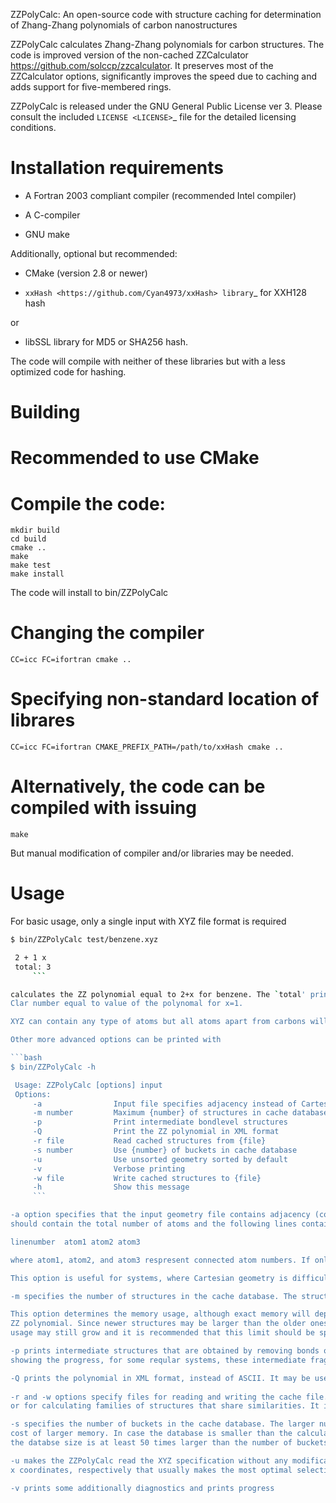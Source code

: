 ZZPolyCalc: An open-source code with structure caching for determination of Zhang-Zhang polynomials of carbon nanostructures

ZZPolyCalc calculates Zhang-Zhang polynomials for carbon structures. The code is improved version
of the non-cached ZZCalculator <https://github.com/solccp/zzcalculator>. It preserves most
of the ZZCalculator options, significantly improves the speed due to caching and
adds support for five-membered rings.  

ZZPolyCalc is released under the GNU General Public License ver 3. Please consult
the included `LICENSE <LICENSE>`_ file for the detailed licensing conditions.


Installation requirements
=========================

* A Fortran 2003 compliant compiler (recommended Intel compiler)

* A C-compiler 

* GNU make

Additionally, optional but recommended:

* CMake (version 2.8 or newer)

* `xxHash <https://github.com/Cyan4973/xxHash> library`_ for XXH128 hash

or

* libSSL library for MD5 or SHA256 hash. 

The code will compile with neither of these libraries but with a less optimized code for hashing. 

Building
========

# Recommended to use CMake

# Compile the code:

    mkdir build
    cd build
    cmake ..
    make
    make test
    make install

The code will install to bin/ZZPolyCalc

# Changing the compiler
    CC=icc FC=ifortran cmake ..

# Specifying non-standard location of librares

    CC=icc FC=ifortran CMAKE_PREFIX_PATH=/path/to/xxHash cmake ..

# 

# Alternatively, the code can be compiled with issuing

    make

But manual modification of compiler and/or libraries may be needed.

Usage
======

For basic usage, only a single input with XYZ file format is required

```bash
$ bin/ZZPolyCalc test/benzene.xyz

 2 + 1 x
 total: 3
     ```

calculates the ZZ polynomial equal to 2+x for benzene. The `total' printed corresponds to the
Clar number equal to value of the polynomal for x=1.

XYZ can contain any type of atoms but all atoms apart from carbons will be ignored. 

Other more advanced options can be printed with 

```bash
$ bin/ZZPolyCalc -h

 Usage: ZZPolyCalc [options] input
 Options:
     -a                Input file specifies adjacency instead of Cartesian geometry
     -m number         Maximum {number} of structures in cache database
     -p                Print intermediate bondlevel structures
     -Q                Print the ZZ polynomial in XML format
     -r file           Read cached structures from {file}
     -s number         Use {number} of buckets in cache database
     -u                Use unsorted geometry sorted by default
     -v                Verbose printing
     -w file           Write cached structures to {file}
     -h                Show this message
     ```

-a option specifies that the input geometry file contains adjacency (connectivity) matrix. The first line
should contain the total number of atoms and the following lines contain

linenumber  atom1 atom2 atom3

where atom1, atom2, and atom3 respresent connected atom numbers. If only two atoms are connected, atom3 should be 0. 

This option is useful for systems, where Cartesian geometry is difficult to obtain, such as fullerenes.  

-m specifies the number of structures in the cache database. The structures beyond this number will replace previously computed.

This option determines the memory usage, although exact memory will depend on size of the fragments and the size of the
ZZ polynomial. Since newer structures may be larger than the older ones, after achiving the limit, the memory
usage may still grow and it is recommended that this limit should be specified lower than the total estimated usage. 

-p prints intermediate structures that are obtained by removing bonds of the subseuent structures. Apart from 
showing the progress, for some reqular systems, these intermediate fragments represent all the systems smaller than calculated.

-Q prints the polynomial in XML format, instead of ASCII. It may be usefull for automatic postprocessing. 
 
-r and -w options specify files for reading and writing the cache file. It is usefull for checkpointing
or for calculating families of structures that share similarities. It is usefull only for very large systems. 

-s specifies the number of buckets in the cache database. The larger number increases slightly the speed of the program at the
cost of larger memory. In case the database is smaller than the calculated number of structures, it is recommended that
the databse size is at least 50 times larger than the number of buckets. 

-u makes the ZZPolyCalc read the XYZ specification without any modifications. By default, the code sorts the structure by z, y, and
x coordinates, respectively that usually makes the most optimal selection of order in the algorithm. 

-v prints some additionally diagnostics and prints progress 
